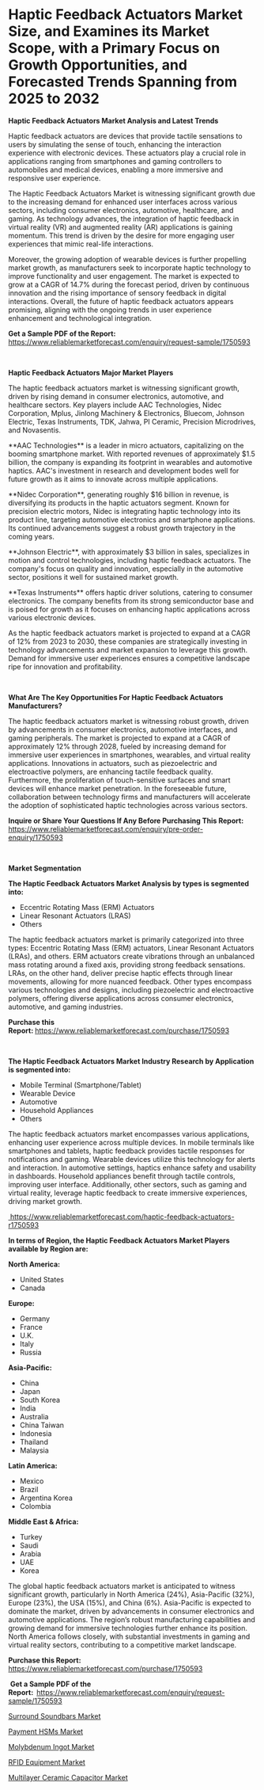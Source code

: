 <p><h1>Haptic Feedback Actuators Market Size, and Examines its Market Scope, with a Primary Focus on Growth Opportunities, and Forecasted Trends Spanning from 2025 to 2032</h1></p><p><strong>Haptic Feedback Actuators Market Analysis and Latest Trends</strong></p>
<p><p>Haptic feedback actuators are devices that provide tactile sensations to users by simulating the sense of touch, enhancing the interaction experience with electronic devices. These actuators play a crucial role in applications ranging from smartphones and gaming controllers to automobiles and medical devices, enabling a more immersive and responsive user experience.</p><p>The Haptic Feedback Actuators Market is witnessing significant growth due to the increasing demand for enhanced user interfaces across various sectors, including consumer electronics, automotive, healthcare, and gaming. As technology advances, the integration of haptic feedback in virtual reality (VR) and augmented reality (AR) applications is gaining momentum. This trend is driven by the desire for more engaging user experiences that mimic real-life interactions.</p><p>Moreover, the growing adoption of wearable devices is further propelling market growth, as manufacturers seek to incorporate haptic technology to improve functionality and user engagement. The market is expected to grow at a CAGR of 14.7% during the forecast period, driven by continuous innovation and the rising importance of sensory feedback in digital interactions. Overall, the future of haptic feedback actuators appears promising, aligning with the ongoing trends in user experience enhancement and technological integration.</p></p>
<p><strong>Get a Sample PDF of the Report:&nbsp;</strong> <a href="https://www.reliablemarketforecast.com/enquiry/request-sample/1750593?utm_campaign=1893&utm_medium=2&utm_source=Github&utm_content=ia&utm_term=06042025&utm_id=haptic-feedback-actuators">https://www.reliablemarketforecast.com/enquiry/request-sample/1750593</a></p>
<p>&nbsp;</p>
<p><strong>Haptic Feedback Actuators Major Market Players</strong></p>
<p><p>The haptic feedback actuators market is witnessing significant growth, driven by rising demand in consumer electronics, automotive, and healthcare sectors. Key players include AAC Technologies, Nidec Corporation, Mplus, Jinlong Machinery & Electronics, Bluecom, Johnson Electric, Texas Instruments, TDK, Jahwa, PI Ceramic, Precision Microdrives, and Novasentis.</p><p>**AAC Technologies** is a leader in micro actuators, capitalizing on the booming smartphone market. With reported revenues of approximately $1.5 billion, the company is expanding its footprint in wearables and automotive haptics. AAC's investment in research and development bodes well for future growth as it aims to innovate across multiple applications.</p><p>**Nidec Corporation**, generating roughly $16 billion in revenue, is diversifying its products in the haptic actuators segment. Known for precision electric motors, Nidec is integrating haptic technology into its product line, targeting automotive electronics and smartphone applications. Its continued advancements suggest a robust growth trajectory in the coming years.</p><p>**Johnson Electric**, with approximately $3 billion in sales, specializes in motion and control technologies, including haptic feedback actuators. The company's focus on quality and innovation, especially in the automotive sector, positions it well for sustained market growth.</p><p>**Texas Instruments** offers haptic driver solutions, catering to consumer electronics. The company benefits from its strong semiconductor base and is poised for growth as it focuses on enhancing haptic applications across various electronic devices.</p><p>As the haptic feedback actuators market is projected to expand at a CAGR of 12% from 2023 to 2030, these companies are strategically investing in technology advancements and market expansion to leverage this growth. Demand for immersive user experiences ensures a competitive landscape ripe for innovation and profitability.</p></p>
<p>&nbsp;</p>
<p><strong>What Are The Key Opportunities For Haptic Feedback Actuators Manufacturers?</strong></p>
<p><p>The haptic feedback actuators market is witnessing robust growth, driven by advancements in consumer electronics, automotive interfaces, and gaming peripherals. The market is projected to expand at a CAGR of approximately 12% through 2028, fueled by increasing demand for immersive user experiences in smartphones, wearables, and virtual reality applications. Innovations in actuators, such as piezoelectric and electroactive polymers, are enhancing tactile feedback quality. Furthermore, the proliferation of touch-sensitive surfaces and smart devices will enhance market penetration. In the foreseeable future, collaboration between technology firms and manufacturers will accelerate the adoption of sophisticated haptic technologies across various sectors.</p></p>
<p><strong>Inquire or Share Your Questions If Any Before Purchasing This Report:</strong> <a href="https://www.reliablemarketforecast.com/enquiry/pre-order-enquiry/1750593?utm_campaign=1893&utm_medium=2&utm_source=Github&utm_content=ia&utm_term=06042025&utm_id=haptic-feedback-actuators">https://www.reliablemarketforecast.com/enquiry/pre-order-enquiry/1750593</a></p>
<p>&nbsp;</p>
<p><strong>Market Segmentation</strong></p>
<p><strong>The Haptic Feedback Actuators Market Analysis by types is segmented into:</strong></p>
<p><ul><li>Eccentric Rotating Mass (ERM) Actuators</li><li>Linear Resonant Actuators (LRAS)</li><li>Others</li></ul></p>
<p><p>The haptic feedback actuators market is primarily categorized into three types: Eccentric Rotating Mass (ERM) actuators, Linear Resonant Actuators (LRAs), and others. ERM actuators create vibrations through an unbalanced mass rotating around a fixed axis, providing strong feedback sensations. LRAs, on the other hand, deliver precise haptic effects through linear movements, allowing for more nuanced feedback. Other types encompass various technologies and designs, including piezoelectric and electroactive polymers, offering diverse applications across consumer electronics, automotive, and gaming industries.</p></p>
<p><strong>Purchase this Report:&nbsp;</strong><a href="https://www.reliablemarketforecast.com/purchase/1750593?utm_campaign=1893&utm_medium=2&utm_source=Github&utm_content=ia&utm_term=06042025&utm_id=haptic-feedback-actuators">https://www.reliablemarketforecast.com/purchase/1750593</a></p>
<p>&nbsp;</p>
<p><strong>The Haptic Feedback Actuators Market Industry Research by Application is segmented into:</strong></p>
<p><ul><li>Mobile Terminal (Smartphone/Tablet)</li><li>Wearable Device</li><li>Automotive</li><li>Household Appliances</li><li>Others</li></ul></p>
<p><p>The haptic feedback actuators market encompasses various applications, enhancing user experience across multiple devices. In mobile terminals like smartphones and tablets, haptic feedback provides tactile responses for notifications and gaming. Wearable devices utilize this technology for alerts and interaction. In automotive settings, haptics enhance safety and usability in dashboards. Household appliances benefit through tactile controls, improving user interface. Additionally, other sectors, such as gaming and virtual reality, leverage haptic feedback to create immersive experiences, driving market growth.</p></p>
<p><a href="https://www.reliablemarketforecast.com/haptic-feedback-actuators-r1750593?utm_campaign=1893&utm_medium=2&utm_source=Github&utm_content=ia&utm_term=06042025&utm_id=haptic-feedback-actuators">&nbsp;https://www.reliablemarketforecast.com/haptic-feedback-actuators-r1750593</a></p>
<p><strong>In terms of Region, the Haptic Feedback Actuators Market Players available by Region are:</strong></p>
<p>
    <p> <strong> North America: </strong>
        <ul>
            <li>United States</li>
            <li>Canada</li>
        </ul>
        </p> 
    <p> <strong> Europe: </strong>
        <ul>
            <li>Germany</li>
            <li>France</li>
            <li>U.K.</li>
            <li>Italy</li>
            <li>Russia</li>
        </ul>
        </p> 
    <p> <strong> Asia-Pacific: </strong>
        <ul>
            <li>China</li>
            <li>Japan</li>
            <li>South Korea</li>
            <li>India</li>
            <li>Australia</li>
            <li>China Taiwan</li>
            <li>Indonesia</li>
            <li>Thailand</li>
            <li>Malaysia</li>
        </ul>
        </p> 
    <p> <strong> Latin America: </strong>
        <ul>
            <li>Mexico</li>
            <li>Brazil</li>
            <li>Argentina Korea</li>
            <li>Colombia</li>
        </ul>
        </p> 
    <p> <strong> Middle East & Africa: </strong>
        <ul>
            <li>Turkey</li>
            <li>Saudi</li>
            <li>Arabia</li>
            <li>UAE</li>
            <li>Korea</li>
        </ul>
    </p>
    </p>
<p><p>The global haptic feedback actuators market is anticipated to witness significant growth, particularly in North America (24%), Asia-Pacific (32%), Europe (23%), the USA (15%), and China (6%). Asia-Pacific is expected to dominate the market, driven by advancements in consumer electronics and automotive applications. The region’s robust manufacturing capabilities and growing demand for immersive technologies further enhance its position. North America follows closely, with substantial investments in gaming and virtual reality sectors, contributing to a competitive market landscape.</p></p>
<p><strong>Purchase this Report: </strong><a href="https://www.reliablemarketforecast.com/purchase/1750593?utm_campaign=1893&utm_medium=2&utm_source=Github&utm_content=ia&utm_term=06042025&utm_id=haptic-feedback-actuators">https://www.reliablemarketforecast.com/purchase/1750593</a></p>
<p>&nbsp;<strong>Get a Sample PDF of the Report:&nbsp;&nbsp;</strong><a href="https://www.reliablemarketforecast.com/enquiry/request-sample/1750593?utm_campaign=1893&utm_medium=2&utm_source=Github&utm_content=ia&utm_term=06042025&utm_id=haptic-feedback-actuators">https://www.reliablemarketforecast.com/enquiry/request-sample/1750593</a></p>
<p><strong></strong></p>
<p><p><a href="https://github.com/luerabollevc/Market-Research-Report-List-1/blob/main/surround-soundbars-market.md?utm_campaign=1893&utm_medium=2&utm_source=Github&utm_content=ia&utm_term=06042025&utm_id=haptic-feedback-actuators">Surround Soundbars Market</a></p><p><a href="https://github.com/tyreinhssan/Market-Research-Report-List-1/blob/main/payment-hsms-market.md?utm_campaign=1893&utm_medium=2&utm_source=Github&utm_content=ia&utm_term=06042025&utm_id=haptic-feedback-actuators">Payment HSMs Market</a></p><p><a href="https://github.com/aertsfecto0h/Market-Research-Report-List-1/blob/main/molybdenum-ingot-market.md?utm_campaign=1893&utm_medium=2&utm_source=Github&utm_content=ia&utm_term=06042025&utm_id=haptic-feedback-actuators">Molybdenum Ingot Market</a></p><p><a href="https://github.com/barlevsebako/Market-Research-Report-List-1/blob/main/rfid-equipment-market.md?utm_campaign=1893&utm_medium=2&utm_source=Github&utm_content=ia&utm_term=06042025&utm_id=haptic-feedback-actuators">RFID Equipment Market</a></p><p><a href="https://github.com/hiwatchucuy/Market-Research-Report-List-1/blob/main/multilayer-ceramic-capacitor-market.md?utm_campaign=1893&utm_medium=2&utm_source=Github&utm_content=ia&utm_term=06042025&utm_id=haptic-feedback-actuators">Multilayer Ceramic Capacitor Market</a></p></p>